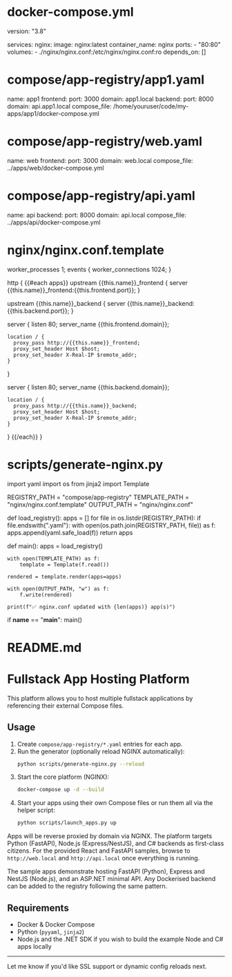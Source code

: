 # docker-compose.yml

version: "3.8"

services:
  nginx:
    image: nginx:latest
    container_name: nginx
    ports:
      - "80:80"
    volumes:
      - ./nginx/nginx.conf:/etc/nginx/nginx.conf:ro
    depends_on: []

# compose/app-registry/app1.yaml

name: app1
frontend:
  port: 3000
  domain: app1.local
backend:
  port: 8000
  domain: api.app1.local
compose_file: /home/youruser/code/my-apps/app1/docker-compose.yml

# compose/app-registry/web.yaml

name: web
frontend:
  port: 3000
  domain: web.local
compose_file: ../apps/web/docker-compose.yml

# compose/app-registry/api.yaml

name: api
backend:
  port: 8000
  domain: api.local
compose_file: ../apps/api/docker-compose.yml

# nginx/nginx.conf.template

worker_processes 1;
events { worker_connections 1024; }

http {
  {{#each apps}}
  upstream {{this.name}}_frontend {
    server {{this.name}}_frontend:{{this.frontend.port}};
  }

  upstream {{this.name}}_backend {
    server {{this.name}}_backend:{{this.backend.port}};
  }

  server {
    listen 80;
    server_name {{this.frontend.domain}};

    location / {
      proxy_pass http://{{this.name}}_frontend;
      proxy_set_header Host $host;
      proxy_set_header X-Real-IP $remote_addr;
    }
  }

  server {
    listen 80;
    server_name {{this.backend.domain}};

    location / {
      proxy_pass http://{{this.name}}_backend;
      proxy_set_header Host $host;
      proxy_set_header X-Real-IP $remote_addr;
    }
  }
  {{/each}}
}

# scripts/generate-nginx.py

import yaml
import os
from jinja2 import Template

REGISTRY_PATH = "compose/app-registry"
TEMPLATE_PATH = "nginx/nginx.conf.template"
OUTPUT_PATH = "nginx/nginx.conf"

def load_registry():
    apps = []
    for file in os.listdir(REGISTRY_PATH):
        if file.endswith(".yaml"):
            with open(os.path.join(REGISTRY_PATH, file)) as f:
                apps.append(yaml.safe_load(f))
    return apps

def main():
    apps = load_registry()

    with open(TEMPLATE_PATH) as f:
        template = Template(f.read())

    rendered = template.render(apps=apps)

    with open(OUTPUT_PATH, "w") as f:
        f.write(rendered)

    print(f"✅ nginx.conf updated with {len(apps)} app(s)")

if __name__ == "__main__":
    main()

# README.md

# Fullstack App Hosting Platform

This platform allows you to host multiple fullstack applications by referencing their external Compose files.

## Usage

1. Create `compose/app-registry/*.yaml` entries for each app.
2. Run the generator (optionally reload NGINX automatically):
   ```bash
   python scripts/generate-nginx.py --reload
   ```
3. Start the core platform (NGINX):
   ```bash
   docker-compose up -d --build
   ```
4. Start your apps using their own Compose files or run them all via the helper script:
   ```bash
   python scripts/launch_apps.py up
   ```

Apps will be reverse proxied by domain via NGINX. The platform targets Python (FastAPI), Node.js (Express/NestJS), and C# backends as first-class citizens.
For the provided React and FastAPI samples, browse to `http://web.local` and `http://api.local` once everything is running.

The sample apps demonstrate hosting FastAPI (Python), Express and NestJS (Node.js),
and an ASP.NET minimal API. Any Dockerised backend can be added to the registry
following the same pattern.

## Requirements
- Docker & Docker Compose
- Python (`pyyaml`, `jinja2`)
- Node.js and the .NET SDK if you wish to build the example Node and C# apps locally

---

Let me know if you'd like SSL support or dynamic config reloads next.
